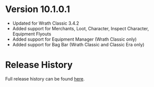 # Version 10.1.0.1

* Updated for Wrath Classic 3.4.2
* Added support for Merchants, Loot, Character, Inspect Character, Equipment Flyouts
* Added support for Equipment Manager (Wrath Classic only)
* Added support for Bag Bar (Wrath Classic and Classic Era only)

# Release History

Full release history can be found [here](https://github.com/kstange/MasqueBlizzInv/wiki/Release-Notes).

